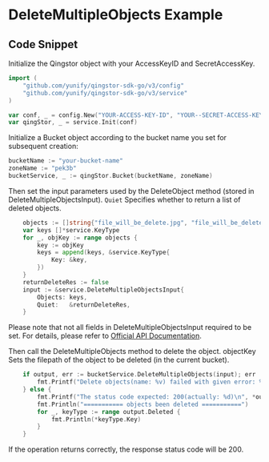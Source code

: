 # DeleteMultipleObjects Example

## Code Snippet

Initialize the Qingstor object with your AccessKeyID and SecretAccessKey.

```go
import (
	"github.com/yunify/qingstor-sdk-go/v3/config"
	"github.com/yunify/qingstor-sdk-go/v3/service"
)

var conf, _ = config.New("YOUR-ACCESS-KEY-ID", "YOUR--SECRET-ACCESS-KEY")
var qingStor, _ = service.Init(conf)
```

Initialize a Bucket object according to the bucket name you set for subsequent creation:

```go
bucketName := "your-bucket-name"
zoneName := "pek3b"
bucketService, _ := qingStor.Bucket(bucketName, zoneName)
```

Then set the input parameters used by the DeleteObject method (stored in DeleteMultipleObjectsInput). `Quiet` Specifies whether to return a list of deleted objects.

```go
	objects := []string{"file_will_be_delete.jpg", "file_will_be_delete.zip"}
	var keys []*service.KeyType
	for _, objKey := range objects {
		key := objKey
		keys = append(keys, &service.KeyType{
			Key: &key,
		})
	}
	returnDeleteRes := false
	input := &service.DeleteMultipleObjectsInput{
		Objects: keys,
		Quiet:   &returnDeleteRes,
	}
```

Please note that not all fields in DeleteMultipleObjectsInput required to be set. For details, please refer to [Official API Documentation](https://docs.qingcloud.com/qingstor/api/bucket/delete_multiple).

Then call the DeleteMultipleObjects method to delete the object. objectKey Sets the filepath of the object to be deleted (in the current bucket).

```go
	if output, err := bucketService.DeleteMultipleObjects(input); err != nil {
		fmt.Printf("Delete objects(name: %v) failed with given error: %s\n", objects, err)
	} else {
		fmt.Printf("The status code expected: 200(actually: %d)\n", *output.StatusCode)
		fmt.Println("=========== objects been deleted ===========")
		for _, keyType := range output.Deleted {
			fmt.Println(*keyType.Key)
		}
	}
```

If the operation returns correctly, the response status code will be 200.